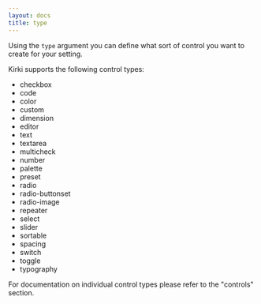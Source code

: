 ```yaml
---
layout: docs
title: type
---
```



Using the `type` argument you can define what sort of control you want to create for your setting.

Kirki supports the following control types:

* checkbox
* code
* color
* custom
* dimension
* editor
* text
* textarea
* multicheck
* number
* palette
* preset
* radio
* radio-buttonset
* radio-image
* repeater
* select
* slider
* sortable
* spacing
* switch
* toggle
* typography

For documentation on individual control types please refer to the "controls" section.
